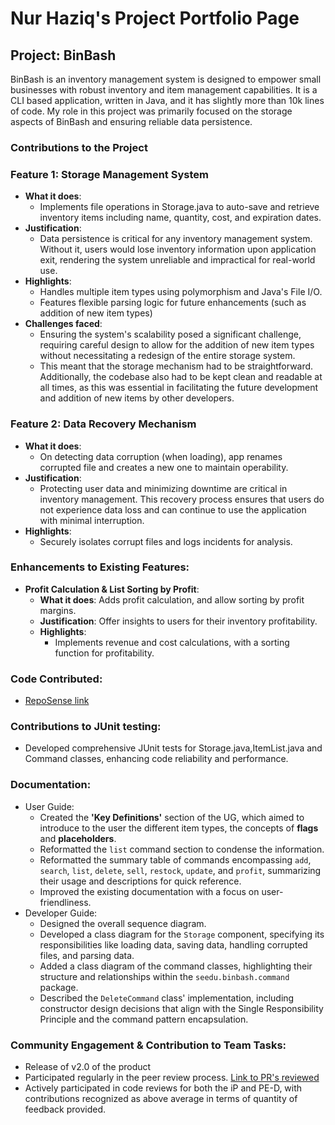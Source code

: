 # Nur Haziq's Project Portfolio Page
## Project: BinBash 

BinBash is an inventory management system is designed to empower small businesses with robust inventory and item 
management capabilities. It is a CLI based application, written in Java, and it has slightly more than 10k lines of 
code. My role in this project was primarily focused on the storage aspects of BinBash and ensuring reliable data persistence.

### Contributions to the Project
### Feature 1: Storage Management System
- **What it does**:
  - Implements file operations in Storage.java to auto-save and retrieve inventory items including name, quantity, cost, and expiration dates.
- **Justification**:
  - Data persistence is critical for any inventory management system. Without it, users would lose inventory 
  information upon application exit, rendering the system unreliable and impractical for real-world use.
- **Highlights**:
  - Handles multiple item types using polymorphism and Java's File I/O.
  - Features flexible parsing logic for future enhancements (such as addition of new item types)
- **Challenges faced**:
  - Ensuring the system's scalability posed a significant challenge, requiring careful design to allow for the addition 
  of new item types without necessitating a redesign of the entire storage system. 
  - This meant that the storage mechanism had to be straightforward. Additionally, the codebase also had to be kept 
  clean and readable at all times, as this was essential in facilitating the future development and addition of new 
  items by other developers.

### Feature 2: Data Recovery Mechanism
- **What it does**:
  - On detecting data corruption (when loading), app renames corrupted file and creates a new one to maintain operability.
- **Justification**:
  - Protecting user data and minimizing downtime are critical in inventory management. This recovery process ensures 
  that users do not experience data loss and can continue to use the application with minimal interruption.
- **Highlights**:
  - Securely isolates corrupt files and logs incidents for analysis.

### Enhancements to Existing Features:
- **Profit Calculation & List Sorting by Profit**:
  - **What it does**: Adds profit calculation, and allow sorting by profit margins.
  - **Justification**: Offer insights to users for their inventory profitability.
  - **Highlights**:
    - Implements revenue and cost calculations, with a sorting function for profitability.

### Code Contributed:
- [RepoSense link](https://nus-cs2113-ay2324s2.github.io/tp-dashboard/?search=nur-haziq&breakdown=true&sort=groupTitle%20dsc&sortWithin=title&since=2024-02-23&timeframe=commit&mergegroup=&groupSelect=groupByRepos&checkedFileTypes=docs~functional-code~test-code~other)

### Contributions to JUnit testing:
- Developed comprehensive JUnit tests for Storage.java,ItemList.java and Command classes, enhancing code reliability and performance.

### Documentation:
- User Guide:
  - Created the **'Key Definitions'** section of the UG, which aimed to introduce to the user the different item types,
  the concepts of **flags** and **placeholders**.
  - Reformatted the `list` command section to condense the information.
  - Reformatted the summary table of commands encompassing `add`, `search`, `list`, `delete`, `sell`, `restock`, 
  `update`, and `profit`, summarizing their usage and descriptions for quick reference.
  - Improved the existing documentation with a focus on user-friendliness.
- Developer Guide:
  - Designed the overall sequence diagram.
  - Developed a class diagram for the `Storage` component, specifying its responsibilities like loading data, 
  saving data, handling corrupted files, and parsing data.
  - Added a class diagram of the command classes, highlighting their structure and relationships within the 
  `seedu.binbash.command` package.
  - Described the `DeleteCommand` class' implementation, including constructor design decisions that align with the
  Single Responsibility Principle and the command pattern encapsulation.

### Community Engagement & Contribution to Team Tasks:
- Release of v2.0 of the product
- Participated regularly in the peer review process. [Link to PR's reviewed](https://github.com/AY2324S2-CS2113T-T09-2/tp/pulls?q=is%3Apr+is%3Aclosed+reviewed-by%3Anur-haziq+-author%3Anur-haziq)
- Actively participated in code reviews for both the iP and PE-D, with contributions recognized as above average in 
terms of quantity of feedback provided.

